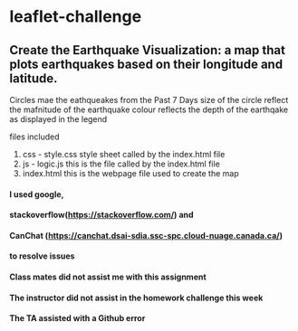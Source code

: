 # leaflet-challenge
## Create the Earthquake Visualization: a map that plots earthquakes based on their longitude and latitude.
Circles mae the eathqueakes  from the Past 7 Days
size of the circle reflect the mafnitude of the earthquake 
colour reflects the depth of the earthqake as displayed in the legend

files included
1. css - style.css style sheet called by the index.html file
2. js - logic.js this is the file called by the index.html file
3. index.html this is the webpage file used to create the map 

 
 #### I used google, 
 #### stackoverflow(https://stackoverflow.com/) and 
 #### CanChat (https://canchat.dsai-sdia.ssc-spc.cloud-nuage.canada.ca/) 
 #### to resolve issues 
 #### Class mates did not assist me with this assignment
 #### The instructor did not assist in the homework challenge this week 
 #### The TA assisted with a Github  error 